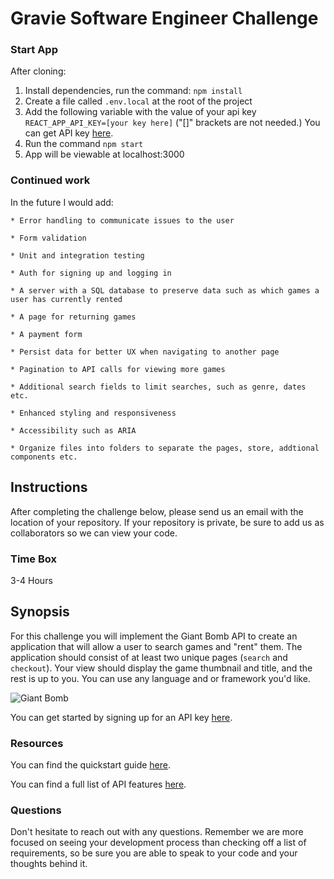 # Gravie Software Engineer Challenge



### Start App
After cloning:
1. Install dependencies, run the command: `npm install`
2. Create a file called `.env.local` at the root of the project
3. Add the following variable with the value of your api key `REACT_APP_API_KEY=[your key here]` ("[]" brackets are not needed.) You can get API key [here](https://www.giantbomb.com/api/).
4. Run the command `npm start`
5. App will be viewable at localhost:3000


### Continued work

In the future I would add:

    * Error handling to communicate issues to the user

    * Form validation

    * Unit and integration testing

    * Auth for signing up and logging in

    * A server with a SQL database to preserve data such as which games a user has currently rented

    * A page for returning games

    * A payment form

    * Persist data for better UX when navigating to another page

    * Pagination to API calls for viewing more games

    * Additional search fields to limit searches, such as genre, dates etc.

    * Enhanced styling and responsiveness

    * Accessibility such as ARIA 

    * Organize files into folders to separate the pages, store, addtional components etc.

## Instructions
After completing the challenge below, please send us an email with the location of your repository. If your repository is private, be sure to add us as collaborators so we can view your code.

### Time Box
3-4 Hours

## Synopsis

For this challenge you will implement the Giant Bomb API to create an application that will allow a user to search games and "rent" them. The application should consist of at least two unique pages (`search` and `checkout`). Your view should display the game thumbnail and title, and the rest is up to you. You can use any language and or framework you'd like.

![Giant Bomb](https://upload.wikimedia.org/wikipedia/en/4/4b/Giant_Bomb_logo.png)

You can get started by signing up for an API key [here](https://www.giantbomb.com/api/).

### Resources

You can find the quickstart guide [here](https://www.giantbomb.com/forums/api-developers-3017/quick-start-guide-to-using-the-api-1427959/).

You can find a full list of API features [here](https://www.giantbomb.com/api/documentation).

### Questions

Don't hesitate to reach out with any questions. Remember we are more focused on seeing your development process than checking off a list of requirements, so be sure you are able to speak to your code and your thoughts behind it.
